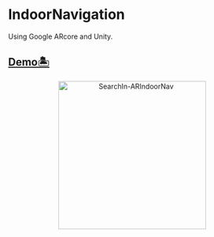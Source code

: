 # IndoorNavigation
Using Google ARcore and Unity.

## [Demo🏝](https://drive.google.com/file/d/1cqQvxDlVRwyb76fpwR4HIPzLfk_rQhhQ/view?usp=sharing)

<p align="center"><img src="SearchIn_mall_Demo.gif" width="300" title="SearchIn-ARIndoorNav"></p>
